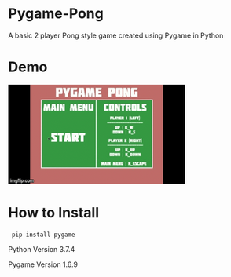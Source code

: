 # Pygame-Pong

A basic 2 player Pong style game created using Pygame in Python

# Demo

![gif](pongclip-gif.gif)

# How to Install
 
```
 pip install pygame
```
 Python Version 3.7.4
 
 Pygame Version 1.6.9


